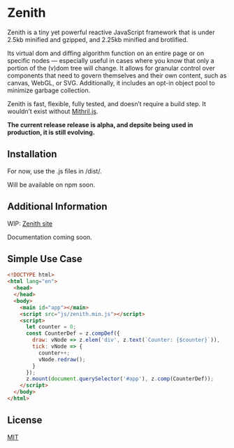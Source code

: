 # Zenith

Zenith is a tiny yet powerful reactive JavaScript framework that is under 2.5kb minified and gzipped, and 2.25kb minified and brotlified.

Its virtual dom and diffing algorithm function on an entire page or on specific nodes — especially useful in cases where you know that only a portion of the (v)dom tree will change. It allows for granular control over components that need to govern themselves and their own content, such as canvas, WebGL, or SVG. Additionally, it includes an opt-in object pool to minimize garbage collection.

Zenith is fast, flexible, fully tested, and doesn’t require a build step. It wouldn’t exist without [Mithril.js](https://github.com/MithrilJS/mithril.js).

**The current release release is alpha, and depsite being used in production, it is still evolving.**

## Installation

For now, use the .js files in /dist/.

Will be available on npm soon.

## Additional Information

WIP: [Zenith site](https://aleph-1.com/zenith)

Documentation coming soon.

## Simple Use Case

```html
<!DOCTYPE html>
<html lang="en">
  <head>
  </head>
  <body>
    <main id="app"></main>
    <script src="js/zenith.min.js"></script>
    <script>
      let counter = 0;
      const CounterDef = z.compDef({
        draw: vNode => z.elem('div', z.text(`Counter: {$counter}`)),
        tick: vNode => {
          counter++;
          vNode.redraw();
        }
      });
      z.mount(document.querySelector('#app'), z.comp(CounterDef));
    </script>
  </body>
</html>
```

## License

[MIT](LICENSE.md)
